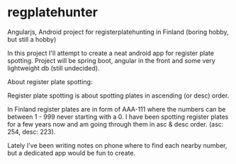 # regplatehunter
Angularjs, Android project for registerplatehunting in Finland (boring hobby, but still a hobby)

In this project I'll attempt to create a neat android app for register plate spotting. 
Project will be spring boot, angular in the front and some very lightweight db (still undecided).


About register plate spotting:

Register plate spotting is about spotting plates in ascending (or desc) order. 

In Finland register plates are in form of AAA-111 where the numbers can be between 1 - 999 never starting with a 0.
I have been spotting register plates for a few years now and am going through them in asc & desc order. (asc: 254, desc: 223). 

Lately I've been writing notes on phone where to find each nearby number, but a dedicated app would be fun to create.
